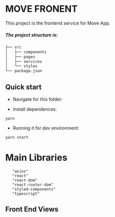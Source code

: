 # MOVE FRONENT

This project is the frontend service for Move App.

##### The project structure is:

```bash
├── src
│   ├── components
│   ├── pages
│   ├── services
│   └── styles
└── package.json
```

## Quick start

- Navigate for this folder:

- Install dependences:

`yarn`

- Running it for dev environment:

`yarn start`

# Main Libraries

```
   "axios"
   "react"
   "react-dom"
   "react-router-dom"
   "styled-components"
   "typescript"
```


## Front End Views


